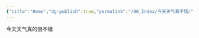 ```yaml
---
{"title":"Home","dg-publish":true,"permalink":"/00_Index/今天天气真不错/","dgPassFrontmatter":true}
---
```


今天天气真的很不错